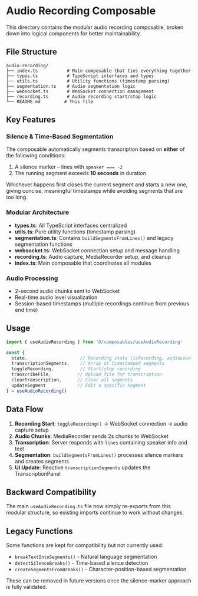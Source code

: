 # Audio Recording Composable

This directory contains the modular audio recording composable, broken down into logical components for better maintainability.

## File Structure

```
audio-recording/
├── index.ts           # Main composable that ties everything together
├── types.ts           # TypeScript interfaces and types
├── utils.ts           # Utility functions (timestamp parsing)
├── segmentation.ts    # Audio segmentation logic
├── websocket.ts       # WebSocket connection management
├── recording.ts       # Audio recording start/stop logic
└── README.md         # This file
```

## Key Features

### Silence & Time-Based Segmentation
The composable automatically segments transcription based on **either** of the following conditions:
1. A silence marker – lines with `speaker === -2`
2. The running segment exceeds **10 seconds** in duration

Whichever happens first closes the current segment and starts a new one, giving concise, meaningful timestamps while avoiding segments that are too long.

### Modular Architecture
- **types.ts**: All TypeScript interfaces centralized
- **utils.ts**: Pure utility functions (timestamp parsing)
- **segmentation.ts**: Contains `buildSegmentsFromLines()` and legacy segmentation functions
- **websocket.ts**: WebSocket connection setup and message handling
- **recording.ts**: Audio capture, MediaRecorder setup, and cleanup
- **index.ts**: Main composable that coordinates all modules

### Audio Processing
- 2-second audio chunks sent to WebSocket
- Real-time audio level visualization
- Session-based timestamps (multiple recordings continue from previous end time)

## Usage

```typescript
import { useAudioRecording } from '@/composables/useAudioRecording'

const {
  state,                    // Recording state (isRecording, audioLevel, etc.)
  transcriptionSegments,    // Array of timestamped segments
  toggleRecording,          // Start/stop recording
  transcribeFile,          // Upload file for transcription
  clearTranscription,      // Clear all segments
  updateSegment            // Edit a specific segment
} = useAudioRecording()
```

## Data Flow

1. **Recording Start**: `toggleRecording()` → WebSocket connection → audio capture setup
2. **Audio Chunks**: MediaRecorder sends 2s chunks to WebSocket
3. **Transcription**: Server responds with `lines` containing speaker info and text
4. **Segmentation**: `buildSegmentsFromLines()` processes silence markers and creates segments
5. **UI Update**: Reactive `transcriptionSegments` updates the TranscriptionPanel

## Backward Compatibility

The main `useAudioRecording.ts` file now simply re-exports from this modular structure, so existing imports continue to work without changes.

## Legacy Functions

Some functions are kept for compatibility but not currently used:
- `breakTextIntoSegments()` - Natural language segmentation
- `detectSilenceBreaks()` - Time-based silence detection
- `createSegmentsFromBreaks()` - Character-position-based segmentation

These can be removed in future versions once the silence-marker approach is fully validated.